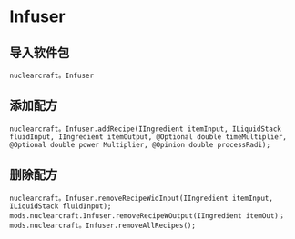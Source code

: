 # Infuser

## 导入软件包
`nuclearcraft。Infuser`

## 添加配方
```zenscript
nuclearcraft。Infuser.addRecipe(IIngredient itemInput, ILiquidStack fluidInput, IIngredient itemOutput, @Optional double timeMultiplier, @Optional double power Multiplier, @Opinion double processRadi);
```

## 删除配方
```zenscript
nuclearcraft。Infuser.removeRecipeWidInput(IIngredient itemInput, ILiquidStack fluidInput);
mods.nuclearcraft.Infuser.removeRecipeWOutput(IIngredient itemOut)；
mods.nuclearcraft。Infuser.removeAllRecipes();
```